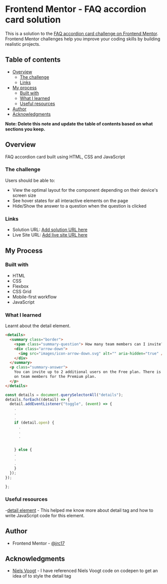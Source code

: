 # Frontend Mentor - FAQ accordion card solution

This is a solution to the [FAQ accordion card challenge on Frontend Mentor](https://www.frontendmentor.io/challenges/faq-accordion-card-XlyjD0Oam). Frontend Mentor challenges help you improve your coding skills by building realistic projects.

## Table of contents

- [Overview](#overview)
  - [The challenge](#the-challenge)
  - [Links](#links)
- [My process](#my-process)
  - [Built with](#built-with)
  - [What I learned](#what-i-learned)
  - [Useful resources](#useful-resources)
- [Author](#author)
- [Acknowledgments](#acknowledgments)

**Note: Delete this note and update the table of contents based on what sections you keep.**

## Overview

FAQ accordion card built using HTML, CSS and JavaScript

### The challenge

Users should be able to:

- View the optimal layout for the component depending on their device's screen size
- See hover states for all interactive elements on the page
- Hide/Show the answer to a question when the question is clicked

### Links

- Solution URL: [Add solution URL here](https://your-solution-url.com)
- Live Site URL: [Add live site URL here](https://your-live-site-url.com)

## My Process

### Built with

- HTML
- CSS
- Flexbox
- CSS Grid
- Mobile-first workflow
- JavaScript

### What I learned

Learnt about the detail element.

```html
<details>
  <summary class="border">
    <span class="summary-question"> How many team members can I invite? </span>
    <div class="arrow-down">
      <img src="images/icon-arrow-down.svg" alt="" aria-hidden="true" />
    </div>
  </summary>
  <p class="summary-answer">
    You can invite up to 2 additional users on the Free plan. There is no limit
    on team members for the Premium plan.
  </p>
</details>
```

```js
const details = document.querySelectorAll("details");
details.forEach((detail) => {
  detail.addEventListener("toggle", (event) => {
    .
    .
    .
    if (detail.open) {
      .
      .
      .


    } else {
    .
    .
    .
    }
  });
});

};
```

### Useful resources

-[detail element](https://developer.mozilla.org/en-US/docs/Web/HTML/Element/details) - This helped me know more about detail tag and how to write JavaScript code for this element.

## Author

- Frontend Mentor - [@jrc17](https://www.frontendmentor.io/profile/jrc17)

## Acknowledgments

- [Niels Voogt](https://codepen.io/NielsVoogt/pen/YbaNPd) - I have referenced Niels Voogt code on codepen to get an idea of to style the detail tag
